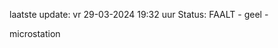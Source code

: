 laatste update: 
vr 29-03-2024 19:32   uur 
Status: FAALT - geel - 
<div class="service Y">microstation</div>